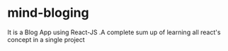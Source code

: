 # mind-bloging
 It is a Blog App using React-JS .A complete sum up of learning all react's concept in a single project
